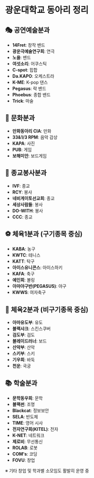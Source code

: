 # 광운대학교 동아리 정리

## 🎭 공연예술분과
- **14Fret**: 창작 밴드
- **광운극예술연구회**: 연극
- **노을**: 밴드
- **여섯소리**: 어쿠스틱
- **C-spot**: 힙합
- **Da.KAPO**: 오케스트라
- **K-ME**: K-pop 댄스
- **Pegasus**: 락 밴드
- **Phoebus**: 종합 밴드
- **Trick**: 마술

## 🎨 문화분과
- **만화동아리 CIA**: 만화
- **33&1/3 RPM**: 음악 감상
- **KAPA**: 사진
- **PUB**: 게임
- **보해미안**: 보드게임

## 🙏 종교봉사분과
- **IVF**: 종교
- **RCY**: 봉사
- **네비게이토선교회**: 종교
- **세상사람들**: 봉사
- **DO-WITH**: 봉사
- **CCC**: 종교

## ⚽ 체육1분과 (구기종목 중심)
- **KABA**: 농구
- **KWTC**: 테니스
- **KATT**: 탁구
- **아이스유니콘스**: 아이스하키
- **KAFA**: 축구
- **예인회**: 볼링
- **아마야구반(PEGASUS)**: 야구
- **KWWS**: 여자축구

## 🥋 체육2분과 (비구기종목 중심)
- **아마유도부**: 유도
- **블랙샤크**: 스킨스쿠버
- **검도부**: 검도
- **블레이드러너**: 보드
- **산악부**: 산악
- **스키부**: 스키
- **기우회**: 바둑
- **천운**: 국궁

## 📚 학술분과
- **문학동우회**: 문학
- **블랙썬**: 조명
- **Blackcat**: 정보보안
- **SELA**: 반도체
- **TIME**: 영어 시사
- **전자연구회(KITEL)**: 전자
- **K-NET**: 네트워크
- **제로비**: 무선통신
- **ROLAB**: 로봇
- **COM's**: 코딩
- **FOVU**: 창업

※ 기타 창업 및 학과별 소모임도 활발히 운영 중

